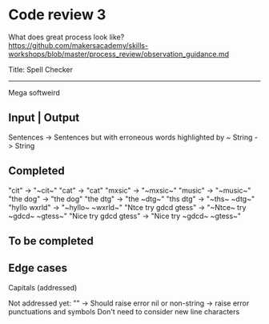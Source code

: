 # Code review 3
What does great process look like? https://github.com/makersacademy/skills-workshops/blob/master/process_review/observation_guidance.md

Title: Spell Checker

-----------
Mega softweird


## Input | Output
Sentences -> Sentences but with erroneous words highlighted by ~
String -> String

Completed
---------
"cit" -> "~cit~"
"cat" -> "cat"
"mxsic" -> "~mxsic~"
"music" -> "~music~"
"the dog" -> "the dog"
"the dtg" -> "the ~dtg~"
"ths dtg" -> "~ths~ ~dtg~"
"hyllo wxrld" -> "~hyllo~ ~wxrld~"
"Ntce try gdcd gtess" -> "~Ntce~ try ~gdcd~ ~gtess~" 
"Nice try gdcd gtess" -> "Nice try ~gdcd~ ~gtess~" 

To be completed
---------

Edge cases
---------
Capitals (addressed)

Not addressed yet:
"" -> Should raise error
nil or non-string -> raise error
punctuations and symbols
Don't need to consider new line characters

